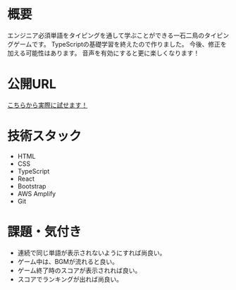 # 概要
エンジニア必須単語をタイピングを通して学ぶことができる一石二鳥のタイピングゲームです。
TypeScriptの基礎学習を終えたので作りました。
今後、修正を加える可能性はあります。
音声を有効にすると更に楽しくなります！

# 公開URL
[こちらから実際に試せます！](https://master.d15b4p8e8sbtjf.amplifyapp.com/)

# 技術スタック
* HTML
* CSS
* TypeScript
* React
* Bootstrap
* AWS Amplify
* Git


# 課題・気付き
* 連続で同じ単語が表示されないようにすれば尚良い。
* ゲーム中は、BGMが流れると良い。
* ゲーム終了時のスコアが表示されれば良い。
* スコアでランキングが出れば尚良い。
